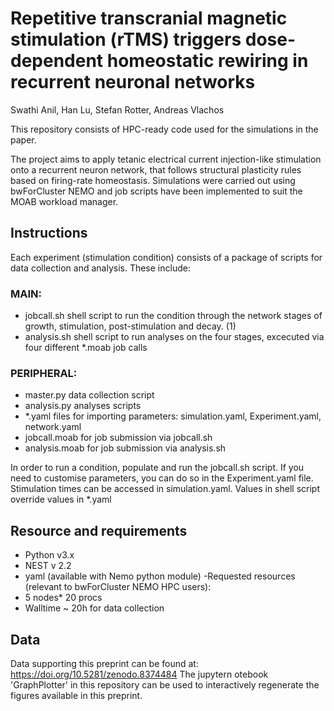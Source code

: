 # Repetitive transcranial magnetic stimulation (rTMS) triggers dose-dependent homeostatic rewiring in recurrent neuronal networks
Swathi Anil, Han Lu, Stefan Rotter, Andreas Vlachos

This repository consists of HPC-ready code used for the simulations in the paper.

The project aims to apply tetanic electrical current injection-like stimulation onto a recurrent neuron network, that follows structural plasticity rules based on firing-rate homeostasis. 
Simulations were carried out using bwForCluster NEMO and job scripts have been implemented to suit the MOAB workload manager. 

## Instructions
Each experiment (stimulation condition) consists of a package of scripts for data collection and analysis. These include:

### MAIN:
 - jobcall.sh shell script to run the condition through the network stages of growth, stimulation, post-stimulation and decay. (1)
 - analysis.sh shell script to run analyses on the four stages, excecuted via four different *.moab job calls 

### PERIPHERAL: 
 - master.py data collection script 
 - analysis.py analyses scripts 
 - *.yaml files for importing parameters: simulation.yaml, Experiment.yaml, network.yaml
 - jobcall.moab for job submission via jobcall.sh
 - analysis.moab for job submission via analysis.sh 

 In order to run a condition, populate and run the jobcall.sh script.
 If you need to customise parameters, you can do so in the Experiment.yaml file. Stimulation times can be accessed in simulation.yaml.
 Values in shell script override values in *.yaml

 ## Resource and requirements
 - Python v3.x
 - NEST v 2.2
 - yaml (available with Nemo python module)
 -Requested resources (relevant to bwForCluster NEMO HPC users):
  - 5 nodes* 20 procs
  - Walltime ~ 20h for data collection
  
## Data
Data supporting this preprint can be found at: 
https://doi.org/10.5281/zenodo.8374484
The jupytern otebook 'GraphPlotter' in this repository can be used to interactively regenerate the figures available in this preprint.

